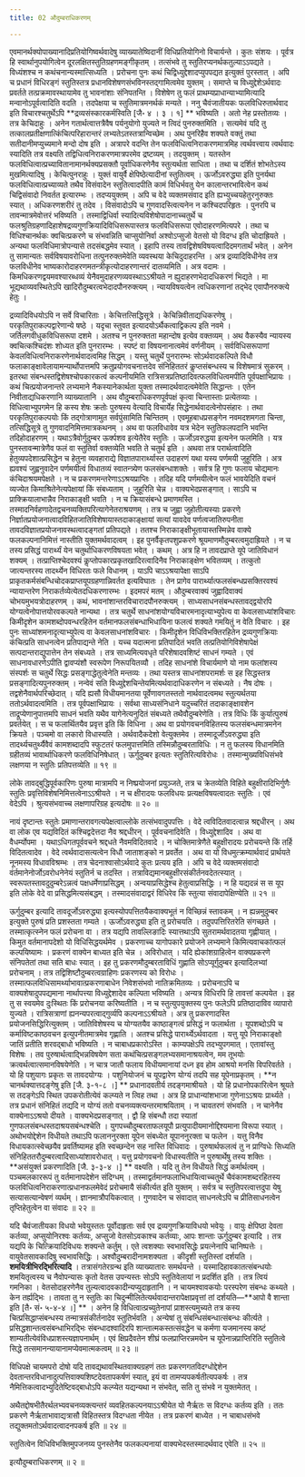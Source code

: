 ```yaml
---
title: 02 औदुम्बराधिकरणम्

---
```


एवमानर्थक्योपाख्यानादिप्रतियोगिष्वर्थवादेषु व्याख्यातेष्विदानीं विधिप्रतियोगिनो विचार्यन्ते । कुतः संशयः । पूर्वत्र हि स्वार्थानुपयोगित्वेन दूरलक्षितस्तुतिग्रहणमङ्गीकृतम् । तत्संभवे तु स्तुतिरप्यनर्थकतुल्याऽऽपद्यते । विध्यंशश्च न कथंचनान्यस्मात्सिध्यति । प्ररोचना पुनः कथं चिद्विध्युद्देशादप्युपपद्यत इत्युक्तं पुरस्तात् । अपि च प्रधानं विधिरङ्गं स्तुतिस्तत्र प्रधानविशेषणसंभविनस्तद्गामित्वमेव युक्तम् । समाप्ते च विध्युद्देशेऽर्थवादः प्रवर्तते तत्प्रक्रमावस्थायामेव तु भावनांशाः संनिपतन्ति । विशेषेण तु फलं प्राथम्यप्राधान्याभ्यामित्यादि मन्वानोऽपूर्वत्वादिति वदति । तदपेक्षया च स्तुतिमात्रमनर्थकं मन्यते । ननु चैवंजातीयकः फलविधिरुतार्थवाद इति विचारश्चतुर्थेऽपि **द्रव्यसंस्कारकर्मस्विति \[जै॰ ४ । ३ । १\] ** भविष्यति । अतो नेह प्रस्तोतव्यः । तत्र केचिदाहुः । अनेन गतार्थत्वात्तत्रैवैष पर्यनुयोगो युज्यते न त्विदं पुनरुक्तमिति । सत्यमेवं यदि तु तत्कालप्रतीक्षणात्किंचित्परिहारान्तरं लभ्यतेऽतस्तत्रान्विच्छेम । अथ पुनरिहैव शक्यते वक्तुं तथा सतीदानीमप्युच्यमाने मन्दो दोष इति । अत्रापरे वदन्ति तेन फलविधित्वनिराकरणमात्रमिह त्वर्थवत्त्वाय त्वर्थवादः स्यादिति तत्र वक्ष्यति तद्विधित्वनिराकरणमात्रपरमेव द्रष्टव्यम् । तदयुक्तम् । यतस्तेन फलविधित्वात्प्रच्यावितानामानर्थक्यप्रसक्तौ पूर्वाधिकरणेनैव स्तुत्यर्थता साधिता । तथा च दर्शितं शोभतेऽस्य मुखमित्यादिषु । केचित्पुनराहुः । युक्तं वायुर्वै क्षेपिष्ठेत्यादीनां स्तुतित्वम् । ऊर्जोऽवरुद्ध्या इति पुनर्यथा फलविधित्वात्प्रच्याव्यते तथैव विसंवादेन स्तुतित्वादपीति कामं विधिर्भवतु येन कालान्तरभावित्वेन कथं चिद्विसंवादो निवर्तत इत्यारम्भः । तदप्ययुक्तम् । अपि च वेदे व्यक्तमसंवाद इति ह्यभ्युच्चयहेतुरनुरुक्तः स्यात् । अधिकरणशरीरं तु तदेव । विसंवादोऽपि च गुणवादस्त्वित्यनेन न कश्चिदपरिहृतः । पुनरपि च तावन्मात्रमेवोत्तरं भविष्यति । तस्माद्विधिर्वा स्यादित्यविशेषोपादानाच्चतुर्थे च फलश्रुतिग्रहणादिहाशेषद्रव्यगुणक्रियादिविधिसरूपास्तत्र फलविधिसरूपा एवोदाहरणमित्यपरे । तथा च विधिश्चानर्थकः क्वचित्प्रकरणे च संभवन्निति चाप्सुयोनिर्वा अश्वोऽप्सुजो वेतसो यो विदग्ध इति चोदाह्रियते । अन्यथा फलविधिमात्रोपन्यासे तदसंबद्धमेव स्यात् । इहापि तस्य तावद्विशेषविषयत्वादिदमगतार्थं भवेत् । अनेन तु सामान्यतः सर्वविषयावरोधिना तत्पुनरुक्तमेवेति व्यवस्थया केचिदुदाहरन्ति । अत्र द्रव्यादिविधीनेव तत्र फलविधीनेव भाष्यकारोदाहरणमतन्त्रीकृत्योदाहरणान्तरं दातव्यमिति । अत्र वदामः । किमधिकरणद्वयमवश्यारब्धव्यं येनैवमुदाहरणव्यवस्थाऽऽश्रीयते न ह्युदाहरणभेदादधिकरणं भिद्यते । मा भूद्यथाव्यवस्थितेऽपि खादिरौदुम्बरत्वभेदादपौनरुक्त्यम् । न्यायविषयत्वेन त्वधिकरणानां तद्भेद एवापौनरुक्त्ये हेतुः ।

द्रव्यादिविधयोऽपि न सर्वे विचारिताः । केचित्तत्सिद्धिसूत्रे । केचिन्निवीताद्यधिकरणेषु । परकृतिपुराकल्पद्वारेणान्ये षष्ठे । यदृचा स्तुवत इत्यादयोऽर्थैकत्वाद्विकल्प इति नवमे । जर्तिलगवीधुकविधिसरूपा दशमे । अतश्च न पुनरुक्तता महान्दोष इत्येव वक्तव्यम् । अथ वैकस्यैव न्यायस्य क्वचित्कश्चिदंशः शोध्यत इति पुनरारम्भः । स्पष्टं वा विषयनानात्वमेवं वर्णनीयम् । सर्वविधिसरूपाणां केवलविधित्वनिराकरणेनार्थवादत्वमिह सिद्धम् । यस्तु चतुर्थे पुनरारम्भः सोऽर्थवादकल्पिते विधौ फलाकाङ्क्षावेलायामन्यार्थोपात्तमपि क्रतुप्रयोगवचनात्तदेव संनिहिततरं कॢप्तसंबन्धस्य च विशेषमात्रं सुकरम् । इतरथा संबन्धस्तद्विशेषश्चोपकारकत्वं कल्पनीयमिति रात्रिसत्रप्रतिष्ठादिवत्फलविधित्वमपीति पूर्वपक्षाभिप्रायः । कथं चित्प्रयोजनान्तरे लभ्यमाने नैकस्यानेकार्थता युक्ता तस्मादर्थवादत्वमेवेति सिद्धान्तः । एतेन निवीताद्यधिकरणानि व्याख्यातानि । अथ वौदुम्बराधिकरणपूर्वपक्षं कृत्वा चिन्तास्ताः प्रत्येतव्याः । विधित्वाभ्युपगमेन हि कस्य शेषः क्रतोः पुरुषस्य वेत्यादि विचार्येह सिद्धेनार्थवादत्वेनोपसंहारः । तथा परकृतिपुराकल्पयोः किं तद्गोत्राणामुत सर्वपुंसामिति चिन्तितम् । एवमूहबाधप्रसङ्गेन नवमदशमगता चिन्ता, तत्सिद्धिसूत्रे तु गुणवादनिमित्तमात्रकथनम् । अथ वा फलविधावेव यत्र भेदेन स्तुतिफलपदानि भवन्ति तदिहोदाहरणम् । यथाऽत्रैवोर्गुदुम्बर ऊर्क्पशव इत्येतैरेव स्तुतिः । ऊर्जोऽवरुद्धया इत्यनेन फलमिति । यत्र पुनस्तावन्मात्रेणैव फलं वा स्तुतिर्वा वक्तव्येति भवति ते चतुर्थ इति । अथवा तत्र परार्थत्वादिति हेतुव्यपदेशात्प्रसिद्धेन च हेतुना व्यवहाराद्ये विज्ञातपारार्थ्यास्त उदाहरणं यथा यस्य पर्णमयी जुहूरिति । अत्र ह्यवश्यं जुह्वनुवादेन पर्णमयीत्वं विधातव्यं स्वातन्त्र्येण फलसंबन्धाशक्तेः । सर्वत्र हि गुणः फलाय चोद्यमानः कंचिदाश्रयमपेक्षते । न च प्रकरणमन्तरेणाऽऽश्रयप्राप्तिः । तदिह यदि पर्णमयीत्वेन फलं भावयेदिति वचनं व्यज्येत किमाश्रितेनेत्यपेक्षायां किं संबध्यताम् । जुहूरिति चेन्न । वाक्यभेदप्रसङ्गात् । साऽपि च प्राक्क्रियालाभान्नैव निराकाङ्क्षी भवति । न च क्रियासंबन्धे प्रमाणमस्ति । तस्मादनिर्वहणादेतद्वचनव्यक्तिपरित्यागेनेतराश्रयणम् । तत्र च जुह्वा जुहोतीत्यस्याः प्रकरणे निर्ज्ञातप्रयोजनात्वादविहितजातिविशेषायास्तदाकाङ्क्षायां सत्यां यावदेव पर्णत्वजातिरुपनीता तावदविज्ञातप्रयोजनावस्थत्वादङ्गतां प्रतिपद्यते । ततश्च निराकाङ्क्षीभूतायास्तस्मिन्नेव वाक्ये फलकल्पनानिमित्तं नास्तीति युक्तमर्थवादत्वम् । इह पुनर्वैकृतपशुप्रकरणे श्रूयमाणमौदुम्बरत्वमुदाह्रियते । न च तस्य प्रसिद्धं पारार्थ्यं येन चतुर्थाधिकरणविषयता भवेत् । कथम् । अत्र हि न तावदप्राप्ते यूपे जातिविधानं शक्यम् । तत्प्राप्तिश्चेदवश्यं कॢप्तोपकारप्रकृतखादिरत्वादिनैव निराकाङ्क्षेण भवितव्यम् । तत्कुतो जात्यन्तरस्य तादर्थ्येन विधिरतः फले विधानम् । याऽपि चाऽऽश्रयापेक्षा साऽपि प्राकृतकर्मसंबन्धिचोदकप्राप्तयूपग्रहणान्निवर्तत इत्यविघातः । तेन प्रागेव पारार्थ्यात्फलसंबन्धप्रसक्तिरवश्यं न्यायान्तरेण निराकर्तव्येत्येतदधिकरणारम्भः । इदमपरं मतम् । औदुम्बरवाक्यं जुह्वादिवाक्यं चोभयमुभयत्रोदाहरणम् । कथं, भावनांशान्तरविचारादपौनरुक्त्यम् । साध्यसाधनसंबन्धस्तावद्द्वयोरपि योग्यत्वेनोपात्तयोरवकल्पते नान्यथा । तत्र चतुर्थे साधनांशयोग्यविचारमनादृत्याभ्युपेत्य वा केवलसाध्यांशविचारः किमीदृशेन कामशब्दोपवन्धरहितेन वर्तमानफलसंबन्धाभिधायिना फलत्वं शक्यते गमयितुं न वेति विचारः । इह पुनः साध्यांशमनादृत्याभ्युपेत्य वा केवलसाधनांशविचारः । किमीदृशेन विधिविभक्तिरहितेन द्रव्यगुणक्रियाः कंचित्प्रति साधनत्वेन प्रतिपाद्यन्ते नेति । यच्च यदात्मना प्रतिपादितं भवति तत्प्रतियोगिविशेषापेक्षं सत्पदान्तराद्युपात्तेन तेन संबध्यते । तत्र साध्यमित्यवधृते परिशेषादवशिष्टं साधनं गम्यते । एवं साधनावधारणेऽपीति द्वावप्यंशौ स्वरूपेण निरूपयितव्यौ । तदिह साधनांशे विचार्यमाणे यो नाम फलांशस्य संस्पर्शः स चतुर्थे सिद्धः प्रसङ्गाद्धेतुत्वेनेति मन्तव्यः । तथा यस्तत्र साधनांशपरामर्शः स इह सिद्धस्तत्र प्रसङ्गादित्यपुनरुक्तम् । नन्वेवं सति विध्युद्देशचिन्तेयमित्यर्थवादाधिकरणेन न संबध्यते । नैष दोषः । तद्वशेनैवार्थपरिच्छेदात् । यदि ह्यसौ विधीयमानतया पूर्वेणावगतस्ततो नार्थवादत्वमथ स्तुत्यर्थतया ततोऽर्थवादत्वमिति । तत्र पूर्वपक्षाभिप्रायः । सर्वथा साध्यसंनिधाने यदुच्चरितं तदाकाङ्क्षावशेन ताद्रूप्येणानुपात्तमपि साधनं भवति यथैव यागेनेत्यनुदितं संबध्यते तथैवौदुम्बरेणेति । तत्र विधिः किं कुर्यात्पुरुषं प्रवर्तयेत् । स च फलार्थितयैव प्रवृत्त इति किं विधिना । अथ वा प्रयोगवचनविहितस्य फलसंबन्धमात्रमनेन क्रियते । पञ्चमो वा लकारो विधास्यति । अर्थवादैकदेशो वेत्युक्तमेव । तस्मादूर्जोऽवरुद्ध्या इति तादर्थ्यचतुर्थ्यैवैवं कामशब्दादपि स्फुटतरं फलमुपात्तमिति तस्मिन्नौदुम्बरताविधिः । न तु फलस्य विधानमिति ग्रहीतव्यं भावार्थाधिकरणे फलविधिनिषेधात् । ऊर्गुदुम्बर इत्यतः स्तुतिरित्यविरोधः । तस्मान्मुख्यविधिसंभवे लक्षणया न स्तुतिः प्रतिपत्तव्येति ॥ १९ ॥

लोके तावद्बुद्धिपूर्वकारिणः पुरुषा मात्रामपि न निष्प्रयोजनां प्रयुञ्जते, तत्र च क्रेतव्येति विहिते बहुक्षीरादिभिर्गुणैः स्तुतिः प्रवृत्तिविशेषनिमित्तत्वेनाऽऽश्रीयते । न च क्षीरादयः फलविधयः प्रत्यक्षविषयत्वादतः स्तुतिः । एवं वेदेऽपि । श्रुत्यसंभवाच्च लक्षणापरिग्रह इत्यदोषः ॥ २० ॥

नायं दृष्टान्तः स्तुतेः प्रमाणान्तरावगत्यपेक्षत्वाल्लोके तत्संभवादुपपत्तिः । वेदे त्वविदितवादत्वान्न श्रद्दधीरन् । अथ वा लोक एव यद्यविदितं कश्चिद्वदेत्तदा नैव श्रद्दधीरन् । पूर्ववचनादिवेति । विध्युद्देशादिव । अथ वा वैधर्म्योपमा । यथाऽधिगतपूर्ववचने श्रद्दधते नैवमविदितवादे । न चोक्तिमात्रेणैते बहुक्षीरादयः प्ररोचयन्ते किं तर्हि विदितत्वादेव । वेदे त्वर्थवादासत्यत्वेन विधौ जाताशङ्को न प्रवर्तेत । अथ वा यो विधमुत्क्रम्यार्थवादं प्रार्थयते नूनमस्य विधावविश्रम्भः । तत्र चेदनाश्वासोऽर्थवादे कुतः प्रत्यय इति । अपि च वेदे व्यक्तमसंवादो वंर्तमानेनोर्जोऽवरोधनेनेयं स्तुतिर्न च तदस्ति । तत्राविद्यमानबहुक्षीरसंकीर्तनवदेतत्स्यात् । स्वरूपतस्तावदुदुम्बरेऽन्नत्वं पक्षधर्मेणाप्रसिद्धम् । अन्वयाप्रसिद्धेश्च हेतुत्वाप्रसिद्धिः । न हि यद्यदन्नं स स यूप इति लोके वेदे वा प्रसिद्धमित्यसंबद्धम् । तस्मादसंवादाद्वरं विधिरेव किं स्तुत्या संवादापेक्षिण्येति ॥ २१ ॥

ऊर्गुदुम्बर इत्यादि तावदूर्जोऽवरुद्ध्या इत्यस्योपपत्तितयैकवाक्यभूतं न विच्छिन्नं स्तावकम् । न ह्यन्नमुदुम्बर इत्युक्ते पुरुषं प्रति प्रशस्तता गम्यते । ऊर्जोऽवरुद्ध्या इति तु प्ररोचयति । तदुपपत्तिरितरेति संगच्छते । तस्मात्कृत्स्नेन फलं प्ररोचना वा । तत्र यद्यपि तावल्लिङादिः स्यात्तथाऽपि सुतरामर्थवादतया गृह्णीयात् । किमुत वर्तमानापदेशो यो विधिसिद्धयर्थमेव । प्रकरणाच्च यागोपकारे प्रयोजने लभ्यमाने किमित्यवाचकांत्फलं कल्पयिष्यामः । प्रकरणं वाक्येन बाध्यत इति चेन्न । अविरोधात् । यदि ह्येकांशग्राहित्वेन वाक्यप्रकरणे संनिपतेतां तथा सति बाधः स्यात् । इह तु प्रकरणमौदुम्बरताविधिं गुह्णाति सोऽप्यूर्गुदुम्बर इत्यादिलभ्यां प्ररोचनाम् । तत्र तद्विशिष्टौदुम्बरत्वग्राहिणः प्रकरणस्य को विरोधः । तस्मात्फलविधिसामर्थ्याभावात्प्रकरणाबाधेन निवेशसंभवो नातिक्रमितव्यः । प्ररोचनाऽपि च वाक्यशेषादुपपद्यमाना नार्थापत्त्या विध्युद्देशादेव कल्पिता भविष्यति । अन्यत्र विधिरपि हि तावत्तां कल्पयेत । इह तु स स्वयमेव दुःस्थितः किं प्ररोचनया करिष्यतीति । न च स्तुत्युपयुक्तस्य पुनः फलेऽपि प्रतिष्ठादाविव व्यापारो युज्यते । रात्रिसत्राणां ह्यनन्यपरत्वाद्गुर्व्यपि कल्पनाऽऽश्रीयते । अत्र तु प्रकरणादस्ति प्रयोजनसिद्धिरित्युक्तम् । जातिविशेषस्य च योग्यतयैव काष्ठाङ्गत्वं प्रसिद्धं न फलार्थता । यूपशब्दोऽपि च कर्माविष्टकाष्ठवचन इत्युपनीतमात्रमेव गृह्णाति । अतश्च प्रसिद्धे पारार्थ्येऽर्थवादता । यत्तु यूपे निराकाङ्क्षो जातिं प्रतीति शरवद्बाधो भविष्यति । न चाबाधप्रकारोऽस्ति । काम्यपक्षेऽपि तदभ्युपगमात् । एतावांस्तु विशेषः । तव पुरुषार्थत्वाद्भिन्नविषयेण सता कथंचित्प्रसङ्गलभ्यसमानाश्रयत्वेन, मम तूभयोः क्रत्वर्थत्वात्समानविषयेणेति । न चात्र जातौ फलाय विधीयमानायां दध्न इव होम आश्रयो मनसि विपरिवर्तते । यो हि पशुयागः प्रकृतः स तावदयोग्यः । पशुनियोजनं च यूपद्वारेण योग्यं तदपि सह यूपेनाप्रकृतम् । **न चानर्थक्यात्तदङ्गेषु इति \[जै. ३-१-८ ।\] ** प्रधानादवतीर्य तदङ्गमाश्रीयते । यो हि प्रधानोपकारित्वेन श्रूयते स तदङ्गेऽपि स्थित उपकरोतीत्येवं कल्प्यते न त्विह तथा । अत्र हि प्राधान्यांशभाजा गुणेनाऽऽश्रयः प्रार्थ्यते । तत्र प्रधानं संनिहितं तद्यदि न योग्यं ततो वचनव्यक्त्यन्तरमाश्रयिताम् । न चावतरणं संभवति । न चानेनैव वाक्येनाऽऽश्रयो दीयते । वाक्यभेदप्रसङ्गात् । द्वौ हि संबन्धौ तदा स्यातां गुणफलसंबन्धस्तदाश्रयसबंन्धश्चेति । युगपच्चौदुम्बरताफलयूपौ प्रत्युपादीयमानोद्दिश्यमाना विरूपा स्यात् । अथोभयोद्देशेन विधीयते तथाऽपि फलाननुरक्ता यूपेन संबध्येत यूपाननुरक्ता च फलेन । यत्तु विनैव विधायकात्स्वेच्छयैव प्रवर्तिष्यामह इति स्वच्छन्देन सह नास्ति विधिवादः । पुरुषार्थफलत्वं तु न प्राग्विधेः सिध्यति संनिहिततरौदुम्बरत्वादिसाध्यांशावरोधात् । यत्तु प्रयोगवचनो विधास्यतीति न पुरुषार्थेषु तस्य शक्तिः । **असंयुक्तं प्रकरणादिति \[जै. ३-३-४ ।\] ** वक्ष्यति । यदि तु तेन विधीयते सिद्धं कर्मार्थत्वम् । पञ्चमलकाररूपं तु वर्तमानापदेशेन संदिग्धम् । तस्माद्वर्तमानफलाभिधायित्वाच्चतुर्थे चैवंकामशब्दरहितस्य फलविधित्वनिराकरणात्प्रधानफलमेवेदं प्ररोचमायै संकीर्त्यत इति युक्तम् । सर्वत्र च स्तुतिपरत्वात्तदुपा येषु सत्यासत्यान्वेषणं व्यर्थम् । ज्ञानमात्रौपयिकत्वात् । गुणवादेन च संवादात् साधनत्वेऽपि च प्रीतिसाधनत्वेन तृप्तिहेतुत्वेन वा संवादः ॥ २२ ॥

यदि चैवंजातीयका विधयो भवेयुस्ततः पूर्वोदाहृताः सर्व एव द्रव्यगुणक्रियाविधयो भवेयुः । वायुः क्षेपिष्ठा देवता कर्तव्या, अप्सुयोनिरश्वः कर्तव्यः, अप्सुजो वेतसोऽवकाश्च कर्तव्याः, आपः शान्ताः ऊर्गुदुम्बर इत्यादि । तत्र यद्यपि के चित्क्रियादिविधयः शक्यन्ते कर्तुम् । एते त्वशक्याः स्वभावसिद्धेः प्रयत्नेनापि चानिष्पत्तेः । वायुवेतसावकादिषु स्वभावसिद्धिः । अश्वौदुम्बरादीनामशक्यता । कीदृशी स्तुतिस्तां दर्शयति । **शमयित्रीभिरद्भिरित्यादि** । तत्रासंगतेरग्रन्थ इति व्याख्यातारः समर्थयन्ते । यस्मादिहावकातत्संबन्धयोः शमयितृत्वस्य च नैवोपन्यासः कृतो वेतस उपन्यस्तः सोऽपि स्तुतिवेलायां न प्रदर्शित इति । तत्र त्वियं गमनिका । वेतसोदाहरणेनैव तुल्यत्वादवकादीन्यप्युदाहृतानि । न चायमश्वावकयोः परस्परेण संबन्धः कथ्यते । केन तर्ह्यद्भिः । तावता तु न स्तुतिः का चिदुन्मीलितेत्यर्थवादान्तरापेक्षाप्रवृत्तां तां दर्शयति—**आपो वै शान्ता इति \[तै॰ सं॰ ५-४-४ ।\] ** । अनेन हि विधित्वात्प्रच्युतेनापां प्राशस्त्यमुच्यते तत्र कस्य चित्प्रसिद्धाप्संबन्धस्य तन्मात्रसंकीर्तनादेव स्तुतिर्भवति । अन्येषां तु संबन्धिसंबन्धात्संबन्धः कीर्त्यते । प्रसिद्धशान्तत्वसंबन्धाभिरद्भिः संबन्धादश्वादिरपि शान्तात्मकस्तत्संवद्धेन च कर्मणा यजमानस्य कष्टं शाम्यतीत्येवंविधप्राशस्त्यज्ञापनार्थम् । एवं क्षिप्रदैवतेन शीघ्रं फलप्राप्तिरन्नमयेन च यूपेनान्नप्राप्तिरिति स्तुतित्वे सिद्धे तत्समानन्यायानामप्येवमात्मकत्वम् ॥ २३ ॥

विधिपक्षे चायमपरो दोषो यदि तावद्यथावस्थितवाक्यग्रहणं ततः प्रकरणगतविदग्धोद्देशेन देवतान्तरविधानादुत्पत्तिवाक्यशिष्टदेवतापकर्षणं स्यात्, इयं वा तामप्यपकर्षतीत्यपकर्षः । तत्र नैमित्तिकत्वादभ्युदितेष्टिवद्बाधोऽपि कल्प्येत यद्यन्यथा न संभवेत्, सति तु संभवे न युक्तमेतत् ।

अथैतद्दोषभीतैरर्थलभ्यवचनव्यक्त्यन्तरं व्यवहितकल्पनयाऽऽश्रीयेत यो नैर्ऋतः स विदग्धः कर्तव्य इति । ततः प्रकरणे नैर्ऋताभावाद्यत्रासौ विहितस्तत्र विदग्धता नीयेत । तत्र प्रकरणं बाध्येत । न चाबाधसंभवे तद्युक्तमतोऽर्थवादत्वादनपकर्ष इति ॥ २४ ॥

स्तुतित्वेन विधिविभक्तिमुपजनय्य पुनस्तेनैव फलकल्पनायां वाक्यभेदस्तस्मादर्थवाद एवेति ॥ २५ ॥

इत्यौदुम्बराधिकरणम् ॥ २ ॥
